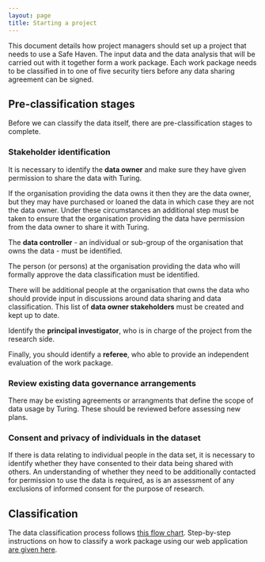 ```yaml
---
layout: page
title: Starting a project
---
```


This document details how project managers should set up a project that needs to use a Safe Haven.
The input data and the data analysis that will be carried out with it together form a work package.
Each work package needs to be classified in to one of five security tiers before any data sharing agreement can be signed.

## Pre-classification stages

Before we can classify the data itself, there are pre-classification stages to complete.

### Stakeholder identification

It is necessary to identify the **data owner** and make sure they have given permission to share the data with Turing.

If the organisation providing the data owns it then they are the data owner, but they may have purchased or loaned the data in which case they are not the data owner. Under these circumstances an additional step must be taken to ensure that the organisation providing the data have permission from the data owner to share it with Turing.

The **data controller** - an individual or sub-group of the organisation that owns the data - must be identified.

The person (or persons) at the organisation providing the data who will formally approve the data classification must be identified.

There will be additional people at the organisation that owns the data who should provide input in discussions around data sharing and data classification. This list of **data owner stakeholders** must be created and kept up to date.

Identify the **principal investigator**, who is in charge of the project from the research side.

Finally, you should identify a **referee**, who able to provide an independent evaluation of the work package.

### Review existing data governance arrangements

There may be existing agreements or arrangments that define the scope of data usage by Turing. These should be reviewed before assessing new plans.

### Consent and privacy of individuals in the dataset

If there is data relating to individual people in the data set, it is necessary to identify whether they have consented to their data being shared with others. An understanding of whether they need to be additionally contacted for permission to use the data is required, as is an assessment of any exclusions of informed consent for the purpose of research.

## Classification

The data classification process follows [this flow chart](../../explanations/classification/Full-Classification-Flow-Diagram.pdf). Step-by-step instructions on how to classify a work package using our web application [are given here](../general/how-to-use-classification-web-app-guide.md).
